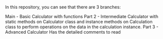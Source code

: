 In this repository, you can see that there are 3 branches:

Main - Basic Calculator with functions
Part 2 - Intermediate Calculator with static methods on Calculator class and instance methods on Calculation class to perform operations on the data in the calculation instance.
Part 3 - Advanced Calculator Has the detailed comments to read
